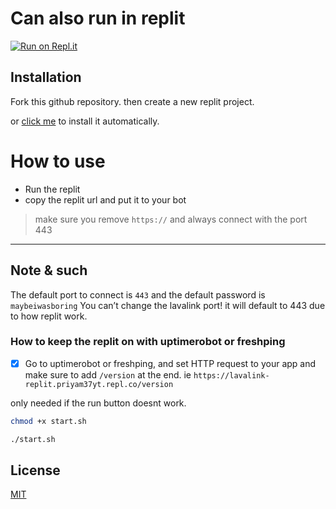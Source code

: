 # Can also run in replit
[![Run on Repl.it](https://repl.it/badge/github/WilardzySenpai/Lavalink-on-replit-)](https://repl.it/github/WilardzySenpai/Lavalink-on-replit-)



## Installation

Fork this github repository. then create a new replit project.

or [click me](https://replit.com/github/WilardzySenpai/Lavalink-on-replit-) to install it automatically.

# How to use
* Run the replit
* copy the replit url and put it to your bot
> make sure you remove `https://` and always connect with the port 443


- - -

## Note & such
The default port to connect is `443` and the default password is `maybeiwasboring`
You can’t change the lavalink port! it will default to 443 due to how replit work.

### How to keep the replit on with uptimerobot or freshping
- [x] Go to uptimerobot or freshping, and set HTTP request to your app and make sure to add `/version` at the end. ie `https://lavalink-replit.priyam37yt.repl.co/version`


only needed if the run button doesnt work.
```bash
chmod +x start.sh
```
```bash
./start.sh
```

## License
[MIT](https://choosealicense.com/licenses/mit/)
